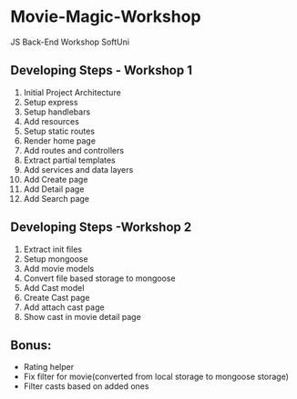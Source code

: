 # Movie-Magic-Workshop
JS Back-End Workshop SoftUni

## Developing Steps - Workshop 1
 1. Initial Project Architecture 
 2. Setup express
 3. Setup handlebars
 4. Add resources
 5. Setup static routes
 6. Render home page
 7. Add routes and controllers
 8. Extract partial templates
 9. Add services and data layers
 10. Add Create page
 11. Add Detail page
 12. Add Search page

## Developing Steps -Workshop 2
 1. Extract init files
 2. Setup mongoose
 3. Add movie models
 4. Convert file based storage to mongoose
 5. Add Cast model
 6. Create Cast page
 7. Add attach cast page
 8. Show cast in movie detail page

## Bonus:
 - Rating helper
 - Fix filter for movie(converted from local storage to mongoose storage)
 - Filter casts based on added ones